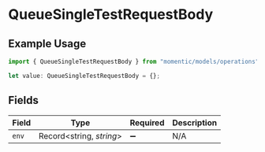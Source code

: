 # QueueSingleTestRequestBody

## Example Usage

```typescript
import { QueueSingleTestRequestBody } from "momentic/models/operations";

let value: QueueSingleTestRequestBody = {};
```

## Fields

| Field                    | Type                     | Required                 | Description              |
| ------------------------ | ------------------------ | ------------------------ | ------------------------ |
| `env`                    | Record<string, *string*> | :heavy_minus_sign:       | N/A                      |